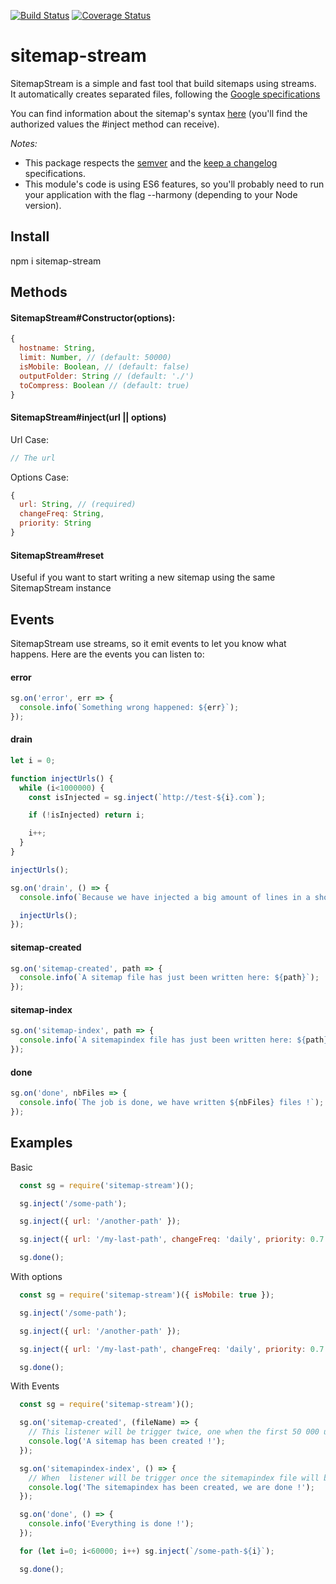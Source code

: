 [![Build Status](https://travis-ci.org/ludoblues/sitemap-stream.svg?branch=master)](https://travis-ci.org/ludoblues/sitemap-stream)
[![Coverage Status](https://coveralls.io/repos/ludoblues/sitemap-stream/badge.svg?branch=master&service=github)](https://coveralls.io/github/ludoblues/sitemap-stream?branch=master)

# sitemap-stream

SitemapStream is a simple and fast tool that build sitemaps using streams.  
It automatically creates separated files, following the [Google specifications](https://support.google.com/webmasters/topic/4581190?hl=en&ref_topic=4581352)

You can find information about the sitemap's syntax [here](http://www.sitemaps.org/protocol.html) (you'll find the authorized values the #inject method can receive).

*Notes:*
- This package respects the [semver](http://semver.org/) and the [keep a changelog](http://keepachangelog.com/) specifications.
- This module's code is using ES6 features, so you'll probably need to run your application with the flag --harmony (depending to your Node version).

## Install
npm i sitemap-stream

## Methods
#### SitemapStream#Constructor(options):
```js
{
  hostname: String,
  limit: Number, // (default: 50000)
  isMobile: Boolean, // (default: false)
  outputFolder: String // (default: './')
  toCompress: Boolean // (default: true)
}
```

#### SitemapStream#inject(url || options)
Url Case:
```js
// The url
```

Options Case:

````js
{
  url: String, // (required)
  changeFreq: String,
  priority: String
}
````

#### SitemapStream#reset
Useful if you want to start writing a new sitemap using the same SitemapStream instance


## Events

SitemapStream use streams, so it emit events to let you know what happens.
Here are the events you can listen to:

####  error
````js
sg.on('error', err => {
  console.info(`Something wrong happened: ${err}`);
});
````
####  drain
````js
let i = 0;

function injectUrls() {
  while (i<1000000) {
    const isInjected = sg.inject(`http://test-${i}.com`);

    if (!isInjected) return i;

    i++;
  }
}

injectUrls();

sg.on('drain', () => {
  console.info(`Because we have injected a big amount of lines in a short time, the stream could need to be drained, in this case, the sg#inject method returns false and the drain event is emitted when the stream is ready to write again`);

  injectUrls();
});
````

####  sitemap-created
````js
sg.on('sitemap-created', path => {
  console.info(`A sitemap file has just been written here: ${path}`);
});
````

####  sitemap-index
````js
sg.on('sitemap-index', path => {
  console.info(`A sitemapindex file has just been written here: ${path}`);
});
````

####  done
````js
sg.on('done', nbFiles => {
  console.info(`The job is done, we have written ${nbFiles} files !`);
});
````

## Examples

Basic
```` js
  const sg = require('sitemap-stream')();

  sg.inject('/some-path');

  sg.inject({ url: '/another-path' });

  sg.inject({ url: '/my-last-path', changeFreq: 'daily', priority: 0.7 });

  sg.done();
````

With options
```` js
  const sg = require('sitemap-stream')({ isMobile: true });

  sg.inject('/some-path');

  sg.inject({ url: '/another-path' });

  sg.inject({ url: '/my-last-path', changeFreq: 'daily', priority: 0.7 });

  sg.done();
````

With Events
```` js
  const sg = require('sitemap-stream')();

  sg.on('sitemap-created', (fileName) => {
    // This listener will be trigger twice, one when the first 50 000 urls will be injected, and another time when you'll call the #done method  
    console.log('A sitemap has been created !');
  });

  sg.on('sitemapindex-index', () => {
    // When  listener will be trigger once the sitemapindex file will be written
    console.log('The sitemapindex has been created, we are done !');
  });

  sg.on('done', () => {
    console.info('Everything is done !');
  });

  for (let i=0; i<60000; i++) sg.inject(`/some-path-${i}`);

  sg.done();
````
